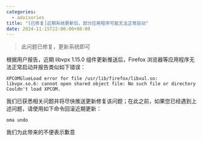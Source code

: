 ```yaml
---
categories:
  - advisories
title: "[已修复]近期系统更新后，部分应用程序可能无法正常启动"
date: 2024-11-15T22:00:00+08:00
---
```

> 此问题已修复，更新系统即可

根据用户报告，近期 libvpx 1.15.0 组件更新推送后，Firefox 浏览器等应用程序无法正常启动并报告类似如下错误：
```
XPCOMGlueLoad error for file /usr/lib/firefox/libxul.so:
libvpx.so.6: cannot open shared object file: No such file or directory
Couldn't load XPCOM.
```
我们已获悉相关问题并将尽快推送更新修复该问题；在此之前，如果您已经遇到上述问题，请使用如下命令回滚近期更新：
```
oma undo
```
我们为此带来的不便表示歉意
